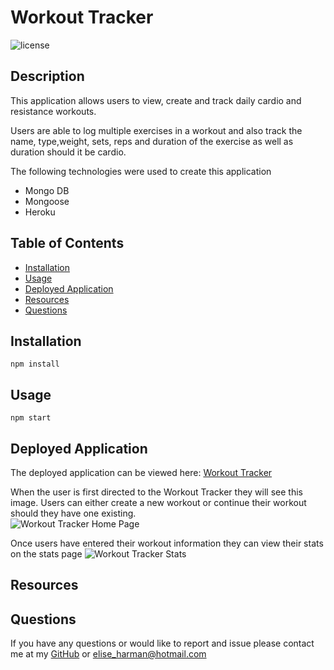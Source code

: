 # Workout Tracker

![license](https://img.shields.io/badge/License-MIT-blue.svg)

## Description

This application allows users to view, create and track daily cardio and resistance workouts.

Users are able to log multiple exercises in a workout and also track the name, type,weight, sets, reps and duration of the exercise as well as duration should it be cardio.

The following technologies were used to create this application

- Mongo DB
- Mongoose
- Heroku

## Table of Contents

- [Installation](#installation)
- [Usage](#usage)
- [Deployed Application](#deplyedApplication)
- [Resources](#resources)
- [Questions](#questions)

## Installation

```
npm install
```

## Usage

```
npm start
```

## Deployed Application

The deployed application can be viewed here: [Workout Tracker](https://protected-river-04016.herokuapp.com/?id=60ed03f030c34a4cdd545354)

When the user is first directed to the Workout Tracker they will see this image. Users can either create a new workout or continue their workout should they have one existing.  
![Workout Tracker Home Page](public/images/)

Once users have entered their workout information they can view their stats on the stats page
![Workout Tracker Stats ](public/images/)

## Resources

## Questions

If you have any questions or would like to report and issue please contact me at my [GitHub](https://github.com/harmane4) or elise_harman@hotmail.com
